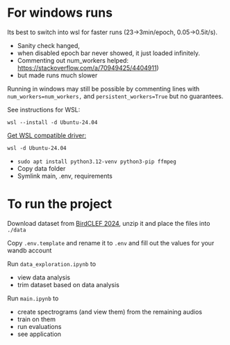 # For windows runs
Its best to switch into wsl for faster runs (23->3min/epoch, 0.05->0.5it/s).
- Sanity check hanged,
- when disabled epoch bar never showed, it just loaded infinitely.
- Commenting out num_workers helped: https://stackoverflow.com/a/70949425/4404911)
- but made runs much slower

Running in windows may still be possible by commenting lines with `num_workers=num_workers,` and `persistent_workers=True` but no guarantees.

See instructions for WSL:

`wsl --install -d Ubuntu-24.04`

[Get WSL compatible driver:](https://developer.nvidia.com/cuda-downloads?target_os=Linux&target_arch=x86_64&Distribution=WSL-Ubuntu&target_version=2.0&target_type=deb_local)

`wsl -d Ubuntu-24.04`
- `sudo apt install python3.12-venv python3-pip ffmpeg`
- Copy data folder
- Symlink main, .env, requirements

# To run the project
Download dataset from [BirdCLEF 2024](https://www.kaggle.com/competitions/birdclef-2024/data), unzip it and place the files into `./data`

Copy `.env.template` and rename it to `.env` and fill out the values for your wandb account

Run `data_exploration.ipynb` to
- view data analysis
- trim dataset based on data analysis

Run `main.ipynb` to
- create spectrograms (and view them) from the remaining audios
- train on them
- run evaluations
- see application